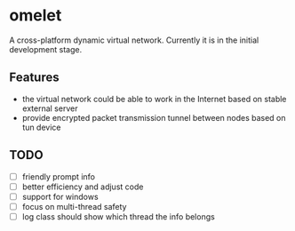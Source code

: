 # omelet

A cross-platform dynamic virtual network. Currently it is in the initial development stage.

## Features

- the virtual network could be able to work in the Internet based on stable external server
- provide encrypted packet transmission tunnel between nodes based on tun device

## TODO

- [ ] friendly prompt info
- [ ] better efficiency and adjust code
- [ ] support for windows
- [ ] focus on multi-thread safety
- [ ] log class should show which thread the info belongs